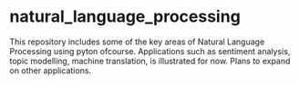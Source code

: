 # natural_language_processing
This repository includes some of the key areas of Natural Language Processing using pyton ofcourse. Applications such as sentiment analysis, topic modelling, machine translation, is illustrated for now. Plans to expand on other applications.
